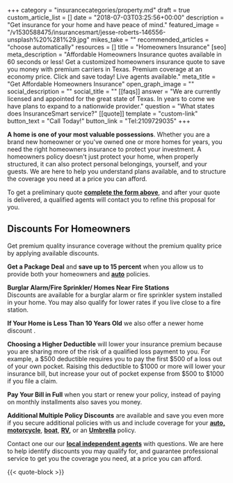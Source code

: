 +++
category = "insurancecategories/property.md"
draft = true
custom_article_list = []
date = "2018-07-03T03:25:56+00:00"
description = "Get insurance for your home and have peace of mind."
featured_image = "/v1530588475/insurancesmart/jesse-roberts-146556-unsplash%20%281%29.jpg"
mikes_take = ""
recommended_articles = "choose automatically"
resources = []
title = "Homeowners Insurance"
[seo]
meta_description = "Affordable Homeowners Insurance quotes available in 60 seconds or less!  Get a customized homeowners insurance quote to save you money with premium carriers in Texas. Premium coverage at an economy price. Click and save today! Live agents available."
meta_title = "Get Affordable Homeowners Insurance"
open_graph_image = ""
social_description = ""
social_title = ""
[[faqs]]
answer = "We are currently licensed and appointed for the great state of Texas.  In years to come we have plans to expand to a nationwide provider."
question = "What states does InsuranceSmart service?"
[[quote]]
template = "custom-link"
button_text = "Call Today!"
button_link = "Tel:2109729035"
+++

**A home is one of your most valuable possessions**. Whether you are a brand new homeowner or you've owned one or more homes for years, you need the right homeowners insurance to protect your investment. A homeowners policy doesn't just protect your home, when properly structured, it can also protect personal belongings, yourself, and your guests. We are here to help you understand plans available, and to structure the coverage you need at a price you can afford.

To get a preliminary quote [**complete the form above**,](#quote) and after your quote is delivered, a qualified agents will contact you to refine this proposal for you.

## Discounts For Homeowners

Get premium quality insurance coverage without the premium quality price by applying available discounts.

**Get a Package Deal** and **save up to 15 percent** when you allow us to provide both your homeowners and [**auto**](/products/auto) policies.

**Burglar Alarm/Fire Sprinkler/ Homes Near Fire Stations**  
Discounts are available for a burglar alarm or fire sprinkler system installed in your home. You may also qualify for lower rates if you live close to a fire station.

**If Your Home is Less Than 10 Years Old** we also offer a newer home discount .

**Choosing a Higher Deductible** will lower your insurance premium because you are sharing more of the risk of a qualified loss payment to you. For example, a $500 deductible requires you to pay the first $500 of a loss out of your own pocket. Raising this deductible to $1000 or more will lower your insurance bill, but increase your out of pocket expense from $500 to $1000 if you file a claim.

**Pay Your Bill in Full** when you start or renew your policy, instead of paying on monthly installments also saves you money.

**Additional Multiple Policy Discounts** are available and save you even more if you secure additional policies with us and include coverage for your [**auto,**](/products/auto) [**motorcycle**](/products/motorcycle), [**boat**](/products/boat/), [**RV**](/products/rv/)**,** or an [**Umbrella**](/products/umbrella) policy.

Contact one our our [**local independent agents**](/contact 'Contact an agent.') with questions. We are here to help identify discounts you may qualify for, and guarantee professional service to get you the coverage you need, at a price you can afford.

{{< quote-block >}}
